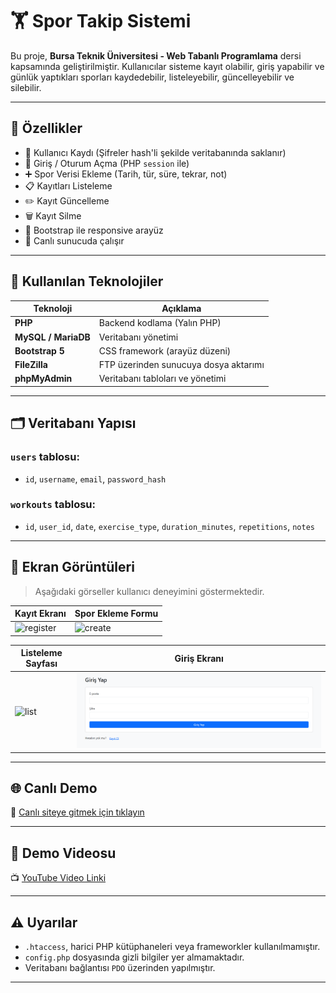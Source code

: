 
# 🏋️ Spor Takip Sistemi

Bu proje, **Bursa Teknik Üniversitesi - Web Tabanlı Programlama** dersi kapsamında geliştirilmiştir. Kullanıcılar sisteme kayıt olabilir, giriş yapabilir ve günlük yaptıkları sporları kaydedebilir, listeleyebilir, güncelleyebilir ve silebilir.

---

## 🚀 Özellikler

- 🔐 Kullanıcı Kaydı (Şifreler hash'li şekilde veritabanında saklanır)
- 🔑 Giriş / Oturum Açma (PHP `session` ile)
- ➕ Spor Verisi Ekleme (Tarih, tür, süre, tekrar, not)
- 📋 Kayıtları Listeleme
- ✏️ Kayıt Güncelleme
- 🗑️ Kayıt Silme
- 🎨 Bootstrap ile responsive arayüz
- 🔁 Canlı sunucuda çalışır

---

## 🧰 Kullanılan Teknolojiler

| Teknoloji     | Açıklama                     |
|---------------|------------------------------|
| **PHP**       | Backend kodlama (Yalın PHP)  |
| **MySQL / MariaDB** | Veritabanı yönetimi           |
| **Bootstrap 5** | CSS framework (arayüz düzeni) |
| **FileZilla**  | FTP üzerinden sunucuya dosya aktarımı |
| **phpMyAdmin** | Veritabanı tabloları ve yönetimi |

---

## 🗂️ Veritabanı Yapısı

### `users` tablosu:
- `id`, `username`, `email`, `password_hash`

### `workouts` tablosu:
- `id`, `user_id`, `date`, `exercise_type`, `duration_minutes`, `repetitions`, `notes`

---

## 📸 Ekran Görüntüleri

> Aşağıdaki görseller kullanıcı deneyimini göstermektedir.

| Kayıt Ekranı             | Spor Ekleme Formu         |
|--------------------------|---------------------------|
| ![register](screenshots/register.png) | ![create](screenshots/create.png) |

| Listeleme Sayfası        | Giriş Ekranı              |
|--------------------------|---------------------------|
| ![list](screenshots/list.png) | ![login](screenshots/login.png) |

---

## 🌐 Canlı Demo

🔗 [Canlı siteye gitmek için tıklayın](http://95.130.171.20/~st23360859024/php_proje/login.php)

---

## 🎥 Demo Videosu

📺 [YouTube Video Linki]()


---



## ⚠️ Uyarılar

- `.htaccess`, harici PHP kütüphaneleri veya frameworkler kullanılmamıştır.
- `config.php` dosyasında gizli bilgiler yer almamaktadır.
- Veritabanı bağlantısı `PDO` üzerinden yapılmıştır.

---


